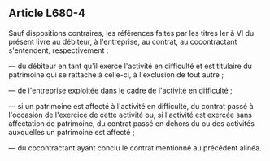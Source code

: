 Article L680-4
----
Sauf dispositions contraires, les références faites par les titres Ier à VI du
présent livre au débiteur, à l'entreprise, au contrat, au cocontractant
s'entendent, respectivement :

― du débiteur en tant qu'il exerce l'activité en difficulté et est titulaire du
patrimoine qui se rattache à celle-ci, à l'exclusion de tout autre ;

― de l'entreprise exploitée dans le cadre de l'activité en difficulté ;

― si un patrimoine est affecté à l'activité en difficulté, du contrat passé à
l'occasion de l'exercice de cette activité ou, si l'activité est exercée sans
affectation de patrimoine, du contrat passé en dehors du ou des activités
auxquelles un patrimoine est affecté ;

― du cocontractant ayant conclu le contrat mentionné au précédent alinéa.
